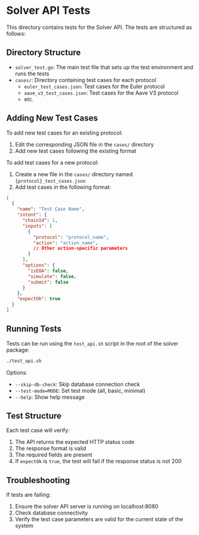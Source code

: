 # Solver API Tests

This directory contains tests for the Solver API. The tests are structured as follows:

## Directory Structure

- `solver_test.go`: The main test file that sets up the test environment and runs the tests
- `cases/`: Directory containing test cases for each protocol
  - `euler_test_cases.json`: Test cases for the Euler protocol
  - `aave_v3_test_cases.json`: Test cases for the Aave V3 protocol
  - etc.

## Adding New Test Cases

To add new test cases for an existing protocol:
1. Edit the corresponding JSON file in the `cases/` directory
2. Add new test cases following the existing format

To add test cases for a new protocol:
1. Create a new file in the `cases/` directory named `{protocol}_test_cases.json`
2. Add test cases in the following format:

```json
[
  {
    "name": "Test Case Name",
    "intent": {
      "chainId": 1,
      "inputs": [
        {
          "protocol": "protocol_name",
          "action": "action_name",
          // Other action-specific parameters
        }
      ],
      "options": {
        "isEOA": false,
        "simulate": false,
        "submit": false
      }
    },
    "expectOk": true
  }
]
```

## Running Tests

Tests can be run using the `test_api.sh` script in the root of the solver package:

```bash
./test_api.sh
```

Options:
- `--skip-db-check`: Skip database connection check
- `--test-mode=MODE`: Set test mode (all, basic, minimal)
- `--help`: Show help message

## Test Structure

Each test case will verify:
1. The API returns the expected HTTP status code
2. The response format is valid
3. The required fields are present
4. If `expectOk` is `true`, the test will fail if the response status is not 200

## Troubleshooting

If tests are failing:
1. Ensure the solver API server is running on localhost:8080
2. Check database connectivity
3. Verify the test case parameters are valid for the current state of the system